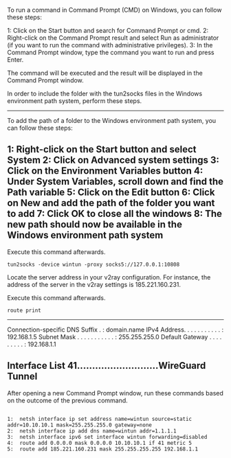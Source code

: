 

To run a command in Command Prompt (CMD) on Windows, you can follow these steps:

1:  Click on the Start button and search for Command Prompt or cmd.
2:  Right-click on the Command Prompt result and select Run as administrator (if you want to run the command with administrative privileges).
3:  In the Command Prompt window, type the command you want to run and press Enter.

The command will be executed and the result will be displayed in the Command Prompt window.



In order to include the folder with the tun2socks files in the Windows environment path system, perform these steps.

--------------------------------
To add the path of a folder to the Windows environment path system, you can follow these steps:

1:  Right-click on the Start button and select System
2:  Click on Advanced system settings
3:  Click on the Environment Variables button
4:  Under System Variables, scroll down and find the Path variable
5:  Click on the Edit button
6:  Click on New and add the path of the folder you want to add
7:  Click OK to close all the windows
8:  The new path should now be available in the Windows environment path system
----------------------------------------------
Execute this command afterwards.

```
tun2socks -device wintun -proxy socks5://127.0.0.1:10808

```
Locate the server address in your v2ray configuration.
For instance, the address of the server in the v2ray settings is 185.221.160.231.

Execute this command afterwards.


```
route print

```
---------------------
 Connection-specific DNS Suffix  . : domain.name
   IPv4 Address. . . . . . . . . . . : 192.168.1.5
   Subnet Mask . . . . . . . . . . . : 255.255.255.0
   Default Gateway . . . . . . . . . : 192.168.1.1

Interface List
 41...........................WireGuard Tunnel
---------------------------

After opening a new Command Prompt window, run these commands based on the outcome of the previous command.

```

1:  netsh interface ip set address name=wintun source=static addr=10.10.10.1 mask=255.255.255.0 gateway=none
2:  netsh interface ip add dns name=wintun addr=1.1.1.1
3:  netsh interface ipv6 set interface wintun forwarding=disabled
4:  route add 0.0.0.0 mask 0.0.0.0 10.10.10.1 if 41 metric 5
5:  route add 185.221.160.231 mask 255.255.255.255 192.168.1.1

```

